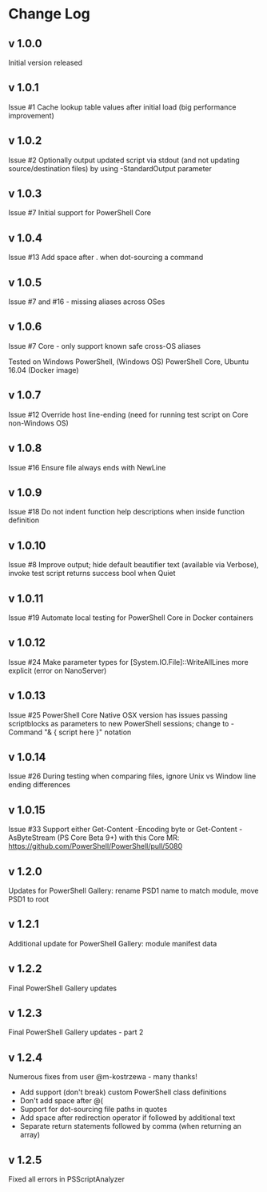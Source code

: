 # Change Log

## v 1.0.0
Initial version released
## v 1.0.1
Issue #1 Cache lookup table values after initial load (big performance improvement)
## v 1.0.2
Issue #2 Optionally output updated script via stdout (and not updating source/destination files) by using -StandardOutput parameter
## v 1.0.3
Issue #7 Initial support for PowerShell Core
## v 1.0.4
Issue #13 Add space after . when dot-sourcing a command
## v 1.0.5
Issue #7 and #16 - missing aliases across OSes
## v 1.0.6
Issue #7 Core - only support known safe cross-OS aliases

Tested on Windows PowerShell, (Windows OS) PowerShell Core, Ubuntu 16.04 (Docker image)
## v 1.0.7
Issue #12 Override host line-ending (need for running test script on Core non-Windows OS)
## v 1.0.8
Issue #16 Ensure file always ends with NewLine
## v 1.0.9
Issue #18 Do not indent function help descriptions when inside function definition
## v 1.0.10
Issue #8 Improve output; hide default beautifier text (available via Verbose), invoke test script returns success bool when Quiet
## v 1.0.11
Issue #19 Automate local testing for PowerShell Core in Docker containers
## v 1.0.12
Issue #24 Make parameter types for [System.IO.File]::WriteAllLines more explicit (error on NanoServer)
## v 1.0.13
Issue #25 PowerShell Core Native OSX version has issues passing scriptblocks as parameters to new PowerShell sessions; change to -Command "& { script here }" notation
## v 1.0.14
Issue #26 During testing when comparing files, ignore Unix vs Window line ending differences
## v 1.0.15
Issue #33 Support either Get-Content -Encoding byte or Get-Content -AsByteStream (PS Core Beta 9+)
with this Core MR: https://github.com/PowerShell/PowerShell/pull/5080
## v 1.2.0
Updates for PowerShell Gallery: rename PSD1 name to match module, move PSD1 to root
## v 1.2.1
Additional update for PowerShell Gallery: module manifest data
## v 1.2.2
Final PowerShell Gallery updates
## v 1.2.3
Final PowerShell Gallery updates - part 2
## v 1.2.4
Numerous fixes from user @m-kostrzewa - many thanks!
* Add support (don't break) custom PowerShell class definitions
* Don't add space after @(
* Support for dot-sourcing file paths in quotes
* Add space after redirection operator if followed by additional text
* Separate return statements followed by comma (when returning an array)
## v 1.2.5
Fixed all errors in PSScriptAnalyzer
